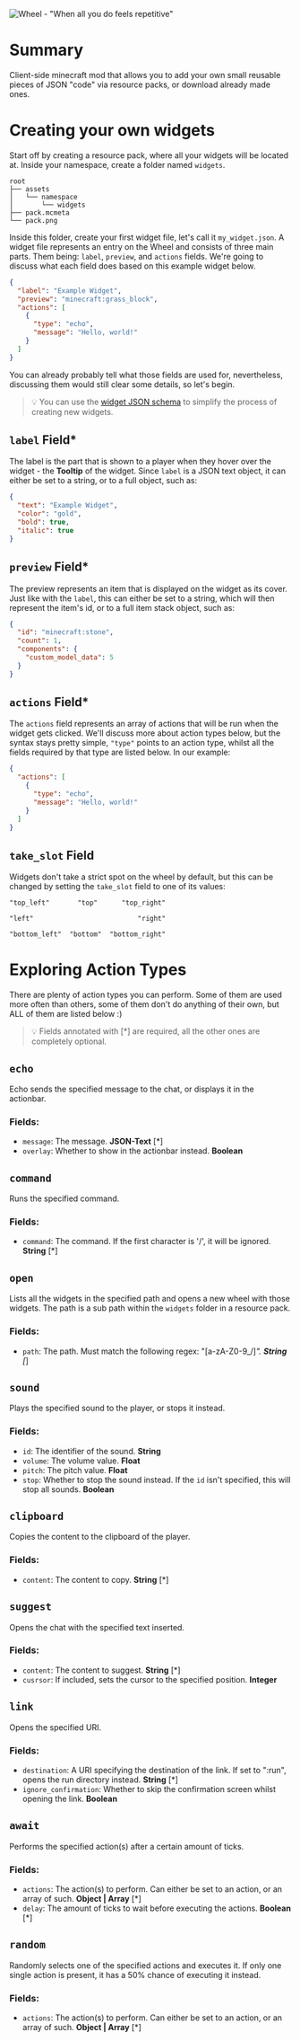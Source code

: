 ![Wheel - "When all you do feels repetitive"](https://cdn.modrinth.com/data/cached_images/e893942d30a3b6161abc5c4b0f67ee12ea38d39f.png)
# Summary

Client-side minecraft mod that allows you to add your own
small reusable pieces of JSON "code" via resource packs, or
download already made ones.

# Creating your own widgets

Start off by creating a resource
pack, where all your widgets will be located at. Inside your namespace,
create a folder named `widgets`.

```
root
├── assets
│   └── namespace
│       └── widgets
├── pack.mcmeta
└── pack.png
```

Inside this folder, create your first widget file, let's call it `my_widget.json`. 
A widget file represents an entry on the Wheel and consists of three main parts.
Them being: `label`, `preview`, and `actions` fields. We're going to discuss what
each field does based on this example widget below.

```json
{
  "label": "Example Widget",
  "preview": "minecraft:grass_block",
  "actions": [
    {
      "type": "echo",
      "message": "Hello, world!"
    }
  ]
}
```

You can already probably tell what those fields are used for, nevertheless, discussing them would
still clear some details, so let's begin.

> 💡 You can use the [widget JSON schema](https://raw.githubusercontent.com/Manchick0/Wheel/master/schema/widget.json) to simplify the process of creating new widgets.

## `label`  Field*

The label is the part that is shown to a player when they hover over the widget - the **Tooltip** of the
widget. Since `label` is a JSON text object, it can either be set to a string, or to a full object, such
as:

```json
{
  "text": "Example Widget",
  "color": "gold",
  "bold": true,
  "italic": true
}
```
## `preview` Field*

The preview represents an item that is displayed on the widget as its cover. Just like with the `label`,
this can either be set to a string, which will then represent the item's id, or to a full item stack object, such as:

```json
{
  "id": "minecraft:stone",
  "count": 1,
  "components": {
    "custom_model_data": 5
  }
}
```

## `actions` Field*

The `actions` field represents an array of actions that will be run when the widget
gets clicked. We'll discuss more about action types below, but the syntax stays pretty
simple, `"type"` points to an action type, whilst all the fields required by that type
are listed below. In our example:

```json
{
  "actions": [
    {
      "type": "echo",
      "message": "Hello, world!"
    }
  ]
}
```

## `take_slot` Field

Widgets don't take a strict spot on the wheel by default, but this can be
changed by setting the `take_slot` field to one of its values:

```
"top_left"       "top"      "top_right"

"left"                          "right" 

"bottom_left"  "bottom"  "bottom_right"
```

# Exploring Action Types

There are plenty of action types you can perform. Some of them are
used more often than others, some of them don't do anything of their own,
but ALL of them are listed below :)

> 💡 Fields annotated with [*] are required, all the other ones
> are completely optional.

## `echo`

Echo sends the specified message to the chat, or displays it in the actionbar.

### Fields:
* `message`: The message. **JSON-Text** [*]
* `overlay`: Whether to show in the actionbar instead. **Boolean**

## `command`

Runs the specified command.

### Fields:
* `command`: The command. If the first character is '/', it will be ignored. **String** [*]

## `open`

Lists all the widgets in the specified path and opens a new wheel with those widgets. The path is a sub path within the `widgets` folder in a resource pack.

### Fields:
* `path`: The path. Must match the following regex: "[a-zA-Z0-9_/]*". **String** [*]

## `sound`

Plays the specified sound to the player, or stops it instead.

### Fields:
* `id`: The identifier of the sound. **String**
* `volume`: The volume value. **Float**
* `pitch`: The pitch value. **Float**
* `stop`: Whether to stop the sound instead. If the `id` isn't specified, this will stop all sounds. **Boolean**

## `clipboard`

Copies the content to the clipboard of the player.

### Fields:
* `content`: The content to copy. **String** [*]

## `suggest`

Opens the chat with the specified text inserted.

### Fields:
* `content`: The content to suggest. **String** [*]
* `cusrsor`: If included, sets the cursor to the specified position. **Integer**

## `link`

Opens the specified URI.

### Fields:
* `destination`: A URI specifying the destination of the link. If set to ":run", opens the run directory instead. **String** [*]
* `ignore_confirmation`: Whether to skip the confirmation screen whilst opening the link. **Boolean**

## `await`

Performs the specified action(s) after a certain amount of ticks.

### Fields:
* `actions`: The action(s) to perform. Can either be set to an action, or an array of such. **Object | Array** [*]
* `delay`: The amount of ticks to wait before executing the actions. **Boolean** [*]

## `random`

Randomly selects one of the specified actions and executes it.
If only one single action is present, it has a 50% chance of executing it
instead.

### Fields:
* `actions`: The action(s) to perform. Can either be set to an action, or an array of such. **Object | Array** [*]